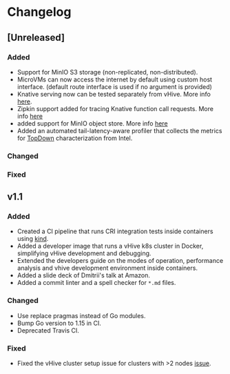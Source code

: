 # Changelog

## [Unreleased]

### Added
- Support for MinIO S3 storage (non-replicated, non-distributed).
- MicroVMs can now access the internet by default using custom host interface. (default route interface is used if no argument is provided)
- Knative serving now can be tested separately from vHive. More info [here](./docs/developers_guide.md#Testing-stock-Knative-images).
- Zipkin support added for tracing Knative function call requests. More info [here](./docs/developers_guide.md#Knative-request-tracing)
- added support for MinIO object store. More info [here](./docs/developers_guide.md#MinIO-S3-service)
- Added an automated tail-latency-aware profiler that collects the metrics for [TopDown](https://ieeexplore.ieee.org/document/6844459) characterization from Intel.

### Changed

### Fixed


## v1.1

### Added

- Created a CI pipeline that runs CRI integration tests inside containers using [kind](https://kind.sigs.k8s.io/).
- Added a developer image that runs a vHive k8s cluster in Docker, simplifying vHive development and debugging.
- Extended the developers guide on the modes of operation, performance analysis and vhive development environment inside containers.
- Added a slide deck of Dmitrii's talk at Amazon.
- Added a commit linter and a spell checker for `*.md` files.

### Changed

- Use replace pragmas instead of Go modules.
- Bump Go version to 1.15 in CI.
- Deprecated Travis CI.

### Fixed

- Fixed the vHive cluster setup issue for clusters with >2 nodes [issue](https://github.com/ease-lab/vhive/issues/94). 

